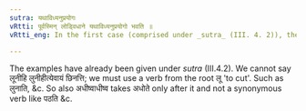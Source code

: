 ```yaml
---
sutra: यथाविध्यनुप्रयोगः
vRtti: पूर्वस्मिन् लोड्विधाने यथाविध्यनुप्रयोगो भवति ॥
vRtti_eng: In the first case (comprised under _sutra_ (III. 4. 2)), the same verb must be used in the subsequent clause, as the verb which was put in the Imperative mood.

---
```

The examples have already been given under _sutra_ (III.4.2). We cannot say लूनीहि लुनीहीत्येवायं छिनत्ति; we must use a verb from the root लू 'to cut'. Such as लुनाति, &c. So also अधीष्वाधीष्व takes अधोते only after it and not a synonymous verb like पठति &c.